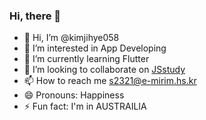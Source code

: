 ### Hi, there 👋

- 👋 Hi, I’m @kimjihye058
- 👀 I’m interested in App Developing
- 🌱 I’m currently learning Flutter
- 💞️ I’m looking to collaborate on [JSstudy](https://github.com/JS-Study-Club)
- 📫 How to reach me s2321@e-mirim.hs.kr
- 😄 Pronouns: Happiness
- ⚡ Fun fact: I'm in AUSTRAILIA
